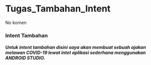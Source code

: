 # Tugas_Tambahan_Intent
No komen
### Intent Tambahan
##### Untuk intent tambahan disini saya akan membuat sebuah ajakan melawan COVID-19 lewat intet aplikasi sederhana menggunakan ANDROID STUDIO.
